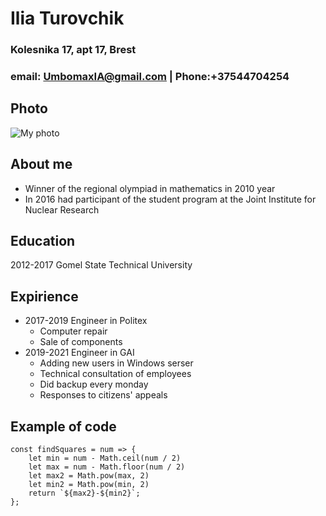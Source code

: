 # Ilia Turovchik
### Kolesnika 17, apt 17, Brest
### email: UmbomaxIA@gmail.com | Phone:+37544704254
## Photo 
![My photo](https://user-images.githubusercontent.com/79715006/125961736-10ff8ac1-eaf4-4c21-90fe-588debff8476.png)

## About me
* Winner of the regional olympiad in mathematics in 2010 year
* In 2016 had participant of the student program at the Joint Institute for Nuclear Research
## Education
2012-2017 Gomel State Technical University
## Expirience
* 2017-2019 Engineer in Politex
  * Computer repair 
  * Sale of components
* 2019-2021 Engineer in GAI
  * Adding new users in Windows serser
  * Technical consultation of employees
  * Did backup every monday
  * Responses to citizens' appeals
## Example of code
```
const findSquares = num => {
    let min = num - Math.ceil(num / 2)
    let max = num - Math.floor(num / 2)
    let max2 = Math.pow(max, 2)
    let min2 = Math.pow(min, 2)
    return `${max2}-${min2}`;
};
```

